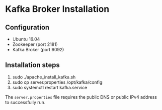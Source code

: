 # Kafka Broker Installation

## Configuration
- Ubuntu 16.04
- Zookeeper (port 2181)
- Kafka Broker (port 9092)

## Installation steps
1. sudo ./apache_install_kafka.sh
2. sudo cp server.properties /opt/kafka/config
3. sudo systemctl restart kafka.service

The `server.properties` file requires the public DNS or public IPv4 address to successfully run.
